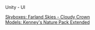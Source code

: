 Unity - UI

[Skyboxes: Farland Skies - Cloudy Crown](https://assetstore.unity.com/packages/2d/textures-materials/sky/farland-skies-cloudy-crown-60004) <br>
[Models: Kenney's Nature Pack Extended](https://www.kenney.nl/assets/nature-kit)